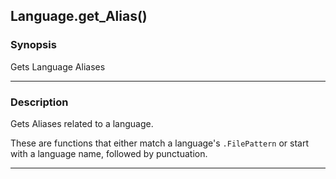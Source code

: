 Language.get_Alias()
--------------------

### Synopsis
Gets Language Aliases

---

### Description

Gets Aliases related to a language.

These are functions that either match a language's `.FilePattern` or start with a language name, followed by punctuation.

---
